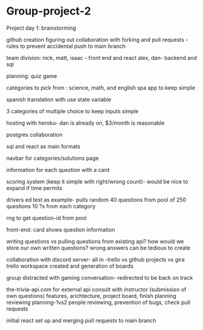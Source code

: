# Group-project-2

Project day 1: brainstorming

github creation figuring out collaboration with forking and pull requests
-rules to prevent accidental push to main branch

team division: 
  nick, matt, isaac - front end and react
  alex, dan- backend and sql

planning: quiz game

categories to pick from : science, math, and english
spa app to keep simple

spanish translation with use state variable

3 categories of multiple choice to keep inputs simple

hosting with heroku- dan is already on, $3/month is reasonable

postgres collaboration

sql and react as main formats

navbar for categories/solutions page

information for each question with a card

scoring system (keep it simple with right/wrong count)- would be nice to expand if time permits

drivers ed test as example- pulls random 40 questions from pool of 250 questions
10 ?s from each category

rng to get question-id from pool

front-end: card shows question information

writing questions vs pulling questions from existing api?
how would we store our own written questions?
wrong answers can be tedious to create

collaboration with discord server- all in
-trello vs github projects vs gira
trello workspace created and generation of boards

group distracted with gaming conversation- redirected to be back on track

the-trivia-api.com for external api 
consult with instructor (submission of own questions)
features, arichtecture, project board, finish planning
reviewing planning-1vs2 people reviewing, prevention of bugs, check pull requests

initial react set up and merging pull requests to main branch









